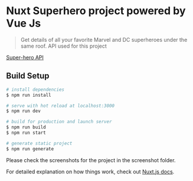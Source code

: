 # Nuxt Superhero project powered by Vue Js

> Get details of all your favorite Marvel and DC superheroes under the same roof.
API used for this project

[Super-hero API](https://superheroapi.com/) 

## Build Setup

``` bash
# install dependencies
$ npm run install

# serve with hot reload at localhost:3000
$ npm run dev

# build for production and launch server
$ npm run build
$ npm run start

# generate static project
$ npm run generate
```

Please check the screenshots for the project in the screenshot folder.

For detailed explanation on how things work, check out [Nuxt.js docs](https://nuxtjs.org).
